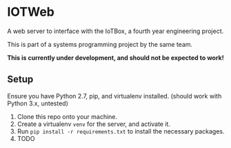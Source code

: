 IOTWeb
======
A web server to interface with the IoTBox, a fourth year engineering project.

This is part of a systems programming project by the same team.

**This is currently under development, and should not be expected to work!**

Setup
-----
Ensure you have Python 2.7, pip, and virtualenv installed. (should work with
Python 3.x, untested)

1. 	Clone this repo onto your machine.
2. 	Create a virtualenv `venv` for the server, and activate it.
3. 	Run `pip install -r requirements.txt` to install the necessary packages.
4.	TODO